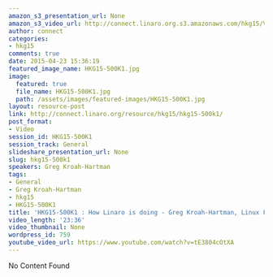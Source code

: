```yaml
---
amazon_s3_presentation_url: None
amazon_s3_video_url: http://connect.linaro.org.s3.amazonaws.com/hkg15/Videos/02-13-Friday/HKG15-500K1%20How%20Linaro%20is%20doing%20-%20Greg%20Kroah-Hartman%20Linux%20Foundation.mp4
author: connect
categories:
- hkg15
comments: true
date: 2015-04-23 15:36:19
featured_image_name: HKG15-500K1.jpg
image:
  featured: true
  file_name: HKG15-500K1.jpg
  path: /assets/images/featured-images/HKG15-500K1.jpg
layout: resource-post
link: http://connect.linaro.org/resource/hkg15/hkg15-500k1/
post_format:
- Video
session_id: HKG15-500K1
session_track: General
slideshare_presentation_url: None
slug: hkg15-500k1
speakers: Greg Kroah-Hartman
tags:
- General
- Greg Kroah-Hartman
- hkg15
- HKG15-500K1
title: 'HKG15-500K1 : How Linaro is doing - Greg Kroah-Hartman, Linux Foundation'
video_length: '23:36'
video_thumbnail: None
wordpress_id: 759
youtube_video_url: https://www.youtube.com/watch?v=tE3804cOtXA
---
```


No Content Found